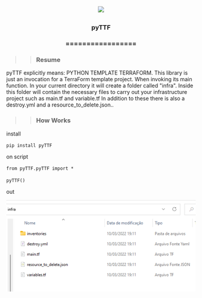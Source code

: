 <h1 align="center">
<img src="https://img.shields.io/static/v1?label=fileheaderPy%20POR&message=MAYCON%20BATESTIN&color=7159c1&style=flat-square&logo=ghost"/>


<h3> <p align="center">pyTTF</p> </h3>
<h3> <p align="center"> ================= </p> </h3>

>> <h3> Resume </h3>

<p> pyTTF explicitly means: PYTHON TEMPLATE TERRAFORM.
This library is just an invocation for a TerraForm template project.
When invoking its main function. In your current directory it will create a folder called "infra".
Inside this folder will contain the necessary files to carry out your infrastructure project such as main.tf and variable.tf
In addition to these there is also a destroy.yml and a resource_to_delete.json..</p>

>> <h3> How Works </h3>

<p> install </p>

```
pip install pyTTF

```
<p> on script </p>

```
from pyTTF.pyTTF import *

pyTTF()

```
<p> out </p>

![delta](img/out.png)

